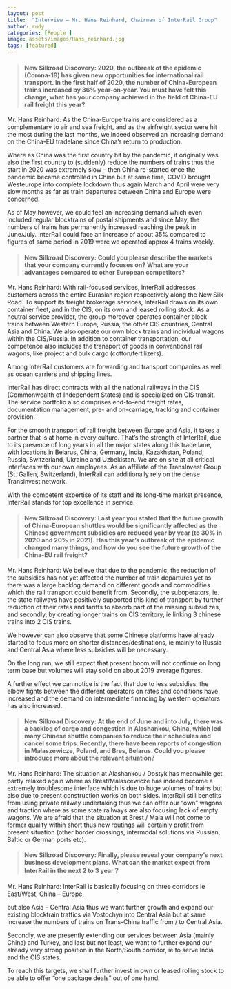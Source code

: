 ```yaml
---
layout: post
title:  "Interview – Mr. Hans Reinhard, Chairman of InterRail Group"
author: rudy
categories: [People ]
image: assets/images/Hans_reinhard.jpg
tags: [featured]
---
```


> #### New Silkroad Discovery: 2020, the outbreak of the epidemic (Corona-19) has given new opportunities for international rail transport. In the first half of 2020, the number of China-European trains increased by 36% year-on-year. You must have felt this change, what has your company achieved in the field of China-EU rail freight this year?

Mr. Hans Reinhard: As the China-Europe trains are considered as a complementary to air and sea freight, and as the airfreight sector were hit the most during the last months, we indeed observed an increasing demand on the China-EU tradelane since China’s return to production.

Where as China was the first country hit by the pandemic, it originally was also the first country to (suddenly) reduce the numbers of trains thus the start in 2020 was extremely slow – then China re-started once the pandemic became controlled in China but at same time, COVID brought Westeurope into complete lockdown thus again March and April were very slow months as far as train departures between China and Europe were concerned. 

As of May however, we could feel an increasing demand which even included regular blocktrains of postal shipments and since May, the numbers of trains has permanently increased reaching the peak in June/July. InterRail could face an increase of about 35% compared to figures of same period in 2019 were we operated approx 4 trains weekly. 

 

> #### New Silkroad Discovery: Could you please describe the markets that your company currently focuses on? What are your advantages compared to other European competitors?

Mr. Hans Reinhard: With rail-focused services, InterRail addresses customers across the entire Eurasian region respectively along the New Silk Road. To support its freight brokerage services, InterRail draws on its own container fleet, and in the CIS, on its own and leased rolling stock. As a neutral service provider, the group moreover operates container block trains between Western Europe, Russia, the other CIS countries, Central Asia and China. We also operate our own block trains and individual wagons within the CIS/Russia. In addition to container transportation, our competence also includes the transport of goods in conventional rail wagons, like project and bulk cargo (cotton/fertilizers). 

Among InterRail customers are forwarding and transport companies as well as ocean carriers and shipping lines. 

InterRail has direct contracts with all the national railways in the CIS (Commonwealth of Independent States) and is specialized on CIS transit. The service portfolio also comprises end-to-end freight rates, documentation management, pre- and on-carriage, tracking and container provision. 

For the smooth transport of rail freight between Europe and Asia, it takes a partner that is at home in every culture. That’s the strength of InterRail, due to its presence of long years in all the major states along this trade lane, with locations in Belarus, China, Germany, India, Kazakhstan, Poland, Russia, Switzerland, Ukraine and Uzbekistan. We are on site at all critical interfaces with our own employees. As an affiliate of the TransInvest Group (St. Gallen, Switzerland), InterRail can additionally rely on the dense TransInvest network. 

With the competent expertise of its staff and its long-time market presence, InterRail stands for top excellence in service.

 

> #### New Silkroad Discovery: Last year you stated that the future growth of China-European shuttles would be significantly affected as the Chinese government subsidies are reduced year by year (to 30% in 2020 and 20% in 2021). Has this year’s outbreak of the epidemic changed many things, and how do you see the future growth of the China-EU rail freight?

Mr. Hans Reinhard: We believe that due to the pandemic, the reduction of the subsidies has not yet affected the number of train departures yet as there was a large backlog demand on different goods and commodities which the rail transport could benefit from. Secondly, the suboperators, ie. the state railways have positively supported this kind of transport by further reduction of their rates and tariffs to absorb part of the missing subsidizes, and secondly, by creating longer trains on CIS territory, ie linking 3 chinese trains into 2 CIS trains. 

We however can also observe that some Chinese platforms have already started to focus more on shorter distances/destinations, ie mainly to Russia and Central Asia where less subsidies will be necessary.

On the long run, we still expect that present boom will not continue on long term base but volumes will stay solid on about 2019 average figures. 

A further effect we can notice is the fact that due to less subsidies, the elbow fights between the different operators on rates and conditions have increased and the demand on intermediate financing by western operators has also increased.

 

> #### New Silkroad Discovery: At the end of June and into July, there was a backlog of cargo and congestion in Alashankou, China, which led many Chinese shuttle companies to reduce their schedules and cancel some trips. Recently, there have been reports of congestion in Małaszewicze, Poland, and Bres, Belarus. Could you please introduce more about the relevant situation?

Mr. Hans Reinhard: The situation at Alashankou / Dostyk has meanwhile get partly relaxed again where as Brest/Malascewicze has indeed become a extremely troublesome interface which is due to huge volumes of trains but also due to present construction works on both sides. InterRail still benefits from using private railway undertaking thus we can offer our “own” wagons and traction where as some state railways are also focusing lack of empty wagons. We are afraid that the situation at Brest / Mala will not come to former quality within short thus new routings will certainly profit from present situation (other border crossings, intermodal solutions via Russian, Baltic or German ports etc).

 

> #### New Silkroad Discovery: Finally, please reveal your company’s next business development plans. What can the market expect from InterRail in the next 2 to 3 year？

Mr. Hans Reinhard: InterRail is basically focusing on three corridors ie East/West, China – Europe, 

but also Asia – Central Asia thus we want further growth and expand our existing blocktrain traffics via Vostochyn into Central Asia but at same increase the numbers of trains on Trans-China traffic from / to Central Asia. 

Secondly, we are presently extending our services between Asia (mainly China) and Turkey, and last but not least, we want to further expand our already very strong position in the North/South corridor, ie to serve India and the CIS states.

To reach this targets, we shall further invest in own or leased rolling stock to be able to offer “one package deals” out of one hand.
